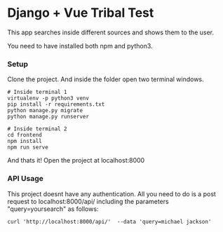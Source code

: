 # Django + Vue Tribal Test

This app searches inside different sources and shows them to the user.

You need to have installed both npm and python3.

### Setup
Clone the project. And inside the folder open two terminal windows.


```
# Inside terminal 1
virtualenv -p python3 venv
pip install -r requirements.txt
python manage.py migrate
python manage.py runserver
```

```
# Inside terminal 2
cd frontend
npm install
npm run serve
```

And thats it! Open the project at localhost:8000


### API Usage

This project doesnt have any authentication. All you need to do is a post request to localhost:8000/api/ including the parameters "query=yoursearch" as follows:

```
curl 'http://localhost:8000/api/'  --data 'query=michael jackson'
```